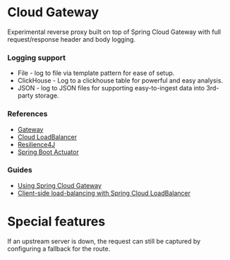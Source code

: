 # Cloud Gateway

Experimental reverse proxy built on top of Spring Cloud Gateway with full request/response header and body logging.

### Logging support
* File - log to file via template pattern for ease of setup.
* ClickHouse - Log to a clickhouse table for powerful and easy analysis.
* JSON - log to JSON files for supporting easy-to-ingest data into 3rd-party storage.


### References

* [Gateway](https://docs.spring.io/spring-cloud-gateway/docs/current/reference/html/)
* [Cloud LoadBalancer](https://docs.spring.io/spring-cloud-commons/docs/current/reference/html/#spring-cloud-loadbalancer)
* [Resilience4J](https://docs.spring.io/spring-cloud-circuitbreaker/docs/current/reference/html/#configuring-resilience4j-circuit-breakers)
* [Spring Boot Actuator](https://docs.spring.io/spring-boot/docs/3.0.4/reference/htmlsingle/#actuator)

### Guides

* [Using Spring Cloud Gateway](https://github.com/spring-cloud-samples/spring-cloud-gateway-sample)
* [Client-side load-balancing with Spring Cloud LoadBalancer](https://spring.io/guides/gs/spring-cloud-loadbalancer/)

# Special features
If an upstream server is down, the request can still be captured by configuring a fallback for the route.
